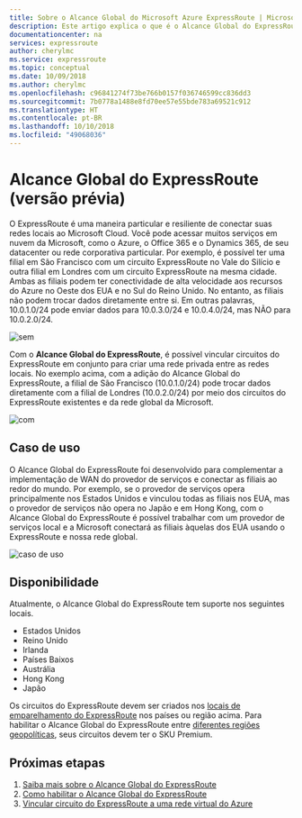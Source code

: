 ```yaml
---
title: Sobre o Alcance Global do Microsoft Azure ExpressRoute | Microsoft Docs
description: Este artigo explica o que é o Alcance Global do ExpressRoute.
documentationcenter: na
services: expressroute
author: cherylmc
ms.service: expressroute
ms.topic: conceptual
ms.date: 10/09/2018
ms.author: cherylmc
ms.openlocfilehash: c96841274f73be766b0157f036746599cc836dd3
ms.sourcegitcommit: 7b0778a1488e8fd70ee57e55bde783a69521c912
ms.translationtype: HT
ms.contentlocale: pt-BR
ms.lasthandoff: 10/10/2018
ms.locfileid: "49068036"
---
```

# <a name="expressroute-global-reach-preview"></a>Alcance Global do ExpressRoute (versão prévia)
O ExpressRoute é uma maneira particular e resiliente de conectar suas redes locais ao Microsoft Cloud. Você pode acessar muitos serviços em nuvem da Microsoft, como o Azure, o Office 365 e o Dynamics 365, de seu datacenter ou rede corporativa particular. Por exemplo, é possível ter uma filial em São Francisco com um circuito ExpressRoute no Vale do Silício e outra filial em Londres com um circuito ExpressRoute na mesma cidade. Ambas as filiais podem ter conectividade de alta velocidade aos recursos do Azure no Oeste dos EUA e no Sul do Reino Unido. No entanto, as filiais não podem trocar dados diretamente entre si. Em outras palavras, 10.0.1.0/24 pode enviar dados para 10.0.3.0/24 e 10.0.4.0/24, mas NÃO para 10.0.2.0/24.

![sem][1]

Com o **Alcance Global do ExpressRoute**, é possível vincular circuitos do ExpressRoute em conjunto para criar uma rede privada entre as redes locais. No exemplo acima, com a adição do Alcance Global do ExpressRoute, a filial de São Francisco (10.0.1.0/24) pode trocar dados diretamente com a filial de Londres (10.0.2.0/24) por meio dos circuitos do ExpressRoute existentes e da rede global da Microsoft. 

![com][2]

## <a name="use-case"></a>Caso de uso
O Alcance Global do ExpressRoute foi desenvolvido para complementar a implementação de WAN do provedor de serviços e conectar as filiais ao redor do mundo. Por exemplo, se o provedor de serviços opera principalmente nos Estados Unidos e vinculou todas as filiais nos EUA, mas o provedor de serviços não opera no Japão e em Hong Kong, com o Alcance Global do ExpressRoute é possível trabalhar com um provedor de serviços local e a Microsoft conectará as filiais àquelas dos EUA usando o ExpressRoute e nossa rede global.

![caso de uso][3]

## <a name="availability"></a>Disponibilidade 
Atualmente, o Alcance Global do ExpressRoute tem suporte nos seguintes locais.

* Estados Unidos
* Reino Unido 
* Irlanda
* Países Baixos
* Austrália
* Hong Kong 
* Japão

Os circuitos do ExpressRoute devem ser criados nos [locais de emparelhamento do ExpressRoute](expressroute-locations.md) nos países ou região acima. Para habilitar o Alcance Global do ExpressRoute entre [diferentes regiões geopolíticas](expressroute-locations.md), seus circuitos devem ter o SKU Premium.

## <a name="next-steps"></a>Próximas etapas
1. [Saiba mais sobre o Alcance Global do ExpressRoute](expressroute-faqs.md)
2. [Como habilitar o Alcance Global do ExpressRoute](expressroute-howto-set-global-reach.md)
3. [Vincular circuito do ExpressRoute a uma rede virtual do Azure](expressroute-howto-linkvnet-arm.md)


<!--Image References-->
[1]: ./media/expressroute-global-reach/1.png "diagrama sem alcance global"
[2]: ./media/expressroute-global-reach/2.png "diagrama com alcance global"
[3]: ./media/expressroute-global-reach/3.png "caso de uso do alcance global"
